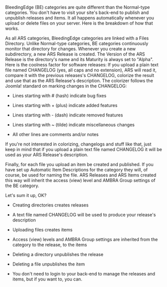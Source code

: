BleedingEdge (BE) categories are quite different than the Normal-type categories. You don't have to visit your site's back-end to publish and unpublish releases and items. It all happens automatically whenever you upload or delete files on your server. Here is the breakdown of how that works.

As all ARS categories, BleedingEdge categories are linked with a Files Directory. Unlike Normal-type categories, BE categories continuously monitor that directory for changes. Whenever you create a new subdirectory, a new ARS Release is created. The Version of the ARS Release is the directory's name and its Maturity is always set to "Alpha". Here is the coolness factor for software releases: If you upload a plain text file named CHANGELOG (yes, all caps and no extension), ARS will read it, compare it with the previous releases's CHANGELOG, colorize the result and use that as the ARS Release's description. The colorizer follows the Joomla! standard on marking changes in the CHANGELOG:

-   Lines starting with \# (hash) indicate bug fixes

-   Lines starting with + (plus) indicate added features

-   Lines starting with - (dash) indicate removed features

-   Lines starting with ~ (tilde) indicate miscellaneous changes

-   All other lines are comments and/or notes

If you're not interested in colorizing, changelogs and stuff like that, just keep in mind that if you upload a plain text file named CHANGELOG it will be used as your ARS Release's description.

Finally, for each file you upload an item be created and published. If you have set up Automatic Item Descriptions for the category they will, of course, be used for naming the file. ARS Releases and ARS Items created this way will inherit the access (view) level and AMBRA Group settings of the BE category.

Let's sum it up, OK?

-   Creating directories creates releases

-   A text file named CHANGELOG will be used to produce your release's description

-   Uploading files creates items

-   Access (view) levels and AMBRA Group settings are inherited from the category to the release, to the items

-   Deleting a directory unpublishes the release

-   Deleting a file unpublishes the item

-   You don't need to login to your back-end to manage the releases and items, but if you want to, you can.